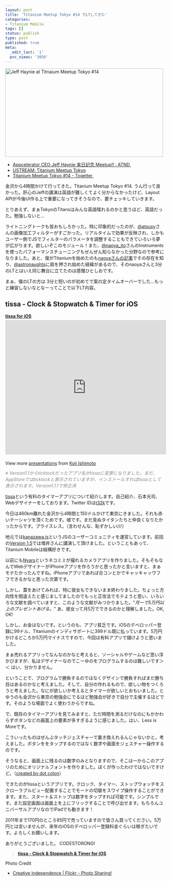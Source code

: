 ```yaml
---
layout: post
title: 'Titanium Meetup Tokyo #14 でLTしてきた'
categories:
- Titanium Mobile
tags: []
status: publish
type: post
published: true
meta:
  _edit_last: '1'
  pvc_views: '3056'
---
```

<a title="Jeff Haynie at Titnaium Meetup Tokyo #14 by t32k, on Flickr" href="http://www.flickr.com/photos/t32k/6288459224/"><img class="fig" src="http://farm7.static.flickr.com/6042/6288459224_6fc710fd94.jpg" alt="Jeff Haynie at Titnaium Meetup Tokyo #14" width="500" height="280" /></a>
<ul>
	<li><a href="http://atnd.org/events/21071">Appcelerator CEO Jeff Haynie 来日記念 Meetup!! : ATND </a></li>
	<li><a href="http://www.ustream.tv/channel/titanium-meetup-tokyo">USTREAM: Titanium Meetup Tokyo</a></li>
	<li><a href="http://togetter.com/li/206550">Titanium Meetup Tokyo #14 - Togetter </a></li>
</ul>
金沢から4時間かけて行ってきた。Titanium Meetup Tokyo #14. うん行って良かった。肝心のJeffの講演は英語が難しくてよく分からなかったけど、Layout APIが今後UI作る上で重要になってきそうなので、要チェッキしていきます。

とりあえず、まぁTokyoのTitansはみんな英語喋れるのかと思うほど、英語だった。勉強しないと...

ライトニングトークも皆おもしろかった。特に印象的だったのが、<a href="https://twitter.com/#!/atsusy">@atsusy</a>さんの画像加工フィルターがすごかった。リアルタイムで効果が反映され、しかもユーザー側でJSでフィルターのパラメータを調整することもできていろいろ夢が広がります。欲しいぞこのモジュール！また、<a href="https://twitter.com/#!/naoya_ito">@naoya_ito</a>さんのInstruments を使ったパフォーマンスチューニングもぜんぜん知らなかった分野なので参考になりました。あと、僕がTitaniumを始めたのも<a href="http://d.hatena.ne.jp/naoya/20101011/1286799669">naoyaさんの記事</a>でその存在を知り、<a href="https://twitter.com/#!/astronaughts">@astronaughts</a>に肩を押され始めた経緯があるので、そのnaoyaさんと3分のLTとはいえ同じ舞台に立てたのは感慨ひとしおです。

まぁ、僕のLTの方は 3分と短いのが初めてで案の定タイムオーバーでした...もっと練習しないなとなーってことで以下LT内容。

<!--more-->
<h2>tissa - Clock &amp; Stopwatch &amp; Timer for iOS</h2>
<div id="__ss_9915981" style="width: 500px;">

<strong style="display: block; margin: 12px 0 4px;"><a title="tissa for iOS" href="http://www.slideshare.net/t32k/tissa-for-ios" target="_blank">tissa for iOS</a></strong> <iframe frameborder="0" height="426" marginheight="0" marginwidth="0" scrolling="no" src="http://www.slideshare.net/slideshow/embed_code/9915981" width="510"></iframe>
<div style="padding: 5px 0 12px;">View more <a href="http://www.slideshare.net/" target="_blank">presentations</a> from <a href="http://www.slideshare.net/t32k" target="_blank">Koji Ishimoto</a></div>
</div>
<span style="color: #888888;"><em>※ Version1.1からticktockだったアプリ名がtissaに変更になりました。まだ、AppStoreではticktockと表示されていますが、インストールすればtissaとして表示されます。Version1.1.1で修正済</em></span>

<a href="http://tissa.t32k.me/">tissa</a>という有料のタイマーアプリについて紹介します。自己紹介、石本光司、Webデザイナーをしております。Twitter IDは<a href="https://twitter.com/t32k">t32k</a>です。

今日は460km離れた金沢から4時間と150ドルかけて東京にきました。それも赤いテーシャツを頂くためです。嘘です。まだ見ぬタイタンたちと仲良くなりたかったからです。プライスレス。（言わせんな、恥ずかしい///）

地元では<a href="http://kanazawajs.tumblr.com/">kanazawa.js</a>というJSのユーザーコミュニティを運営しています。前回の<a href="http://kanazawajs.tumblr.com/v1-5/">Version 1.5</a>では増井さんに講演して頂けました。ということもあって、Titanium Mobileは結構好きです。

以前にも<a href="http://t32k.me/mol/log/nyars/">Nyars</a>というネコミミが撮れるカメラアプリを作りました。そもそもなんでWebデザイナーがiPhoneアプリを作ろうかと思ったかと言いますと、まぁモテたかったんですね。iPhoneアプリであれば合コンとかでキャッキャッウフフできるかなと思った次第です。

しかし、蓋をあけてみれば、特に彼女もできないまま終わりました。ちょっと方向性を間違えたと感じましてましたのでもっと正攻法でモテようと思い、いろいろな文献を調べていますと、このような文献がみつかりました。"<em>月一で5万円以上のプレゼントあげる。</em>" あ、彼女って月5万でできるのかと理解しました。OK, OK!

しかし、お金はないです。というのも、アプリ貧乏です。iOSのデベロッパー登録に99ドル、Titaniumのインディサポートに399ドル既に払っています。5万円かけるどころか5万円マイナスですので、今回は有料アプリで儲けようと思いました。

まぁ売れるアプリってなんなのかなと考えると、ソーシャルやゲームなど思い浮かびますが、私はデザイナーなのでこーゆのをプログラムするのは難しいです＞＜ はい、分かりません。

ということで、プログラムで勝負するのではなくデザインで勝負すればまだ勝ち目はあるのかなと考えました。そして、自分の作れるもので、欲しい物をつくろうと考えました。なにが欲しいか考えるとタイマーが欲しいとおもいました。とゆうのも金沢から東京の勉強会にでるほど勉強会が好きで自分で主催するほどです。そのような場面でよく使わうからですね。

で、既存のタイマーアプリを見てみますと、ただ時間を測るだけなのにもかかわらずボタンなどの画面上の要素が多すぎるように感じました。はい、Less is Moreです。

こういったものはぜんぶタッチジェスチャーで置き換えれるんじゃないかと。考えました。ボタンををタップするのではなく数字や画面をジェスチャー操作するのです。

そうなると、画面上に残るのは数字のみとなりますので、そこは一からこのアプリのためにオリジナルフォントを作りました。ぼくが作ったわけではないですけど。（<a href="http://www.dotcolon.net/blog/?p=64">created by dot colon</a>）

できたのがtissaというアプリです。クロック、タイマー、ストップウォッチをスクローラブルビュー配置することでモードの切替をスワイプ操作することができます。また、スタート＆ストップは数字をタップすれば可能です。シンプルです。また設定画面は画面上を上にフリックすることで呼び出せます。もちろんユニバーサルアプリなのでiPadでも動きます！

2011年まで170円のところ85円で売っていますので皆さん買ってください。5万円とは言いませんが、来年のiOSのデベロッパー登録料金ぐらいは稼ぎたいです。よろしくお願いします。

ありがとうございました。 CODESTORONG!
<blockquote><strong><a href="http://tissa.t32k.me/">tissa - Clock &amp; Stopwatch &amp; Timer for iOS </a></strong></blockquote>
Photo Credit
<ul>
	<li><a href="http://www.flickr.com/photos/nattu/895220635/">Creative independence | Flickr - Photo Sharing!</a></li>
</ul>
